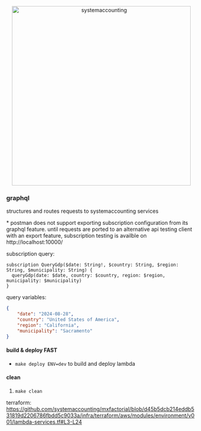 <p align="center">
  <img width="475" alt="systemaccounting" src="https://user-images.githubusercontent.com/12200465/37568924-06f05d08-2a99-11e8-8891-60f373b33421.png">
</p>


### graphql

structures and routes requests to systemaccounting services

\* postman does not support exporting subscription configuration from its graphql feature. until requests are ported to an alternative api testing client with an export feature, subscription testing is availble on http://localhost:10000/  

subscription query:
```gql
subscription QueryGdp($date: String!, $country: String, $region: String, $municipality: String) {
  queryGdp(date: $date, country: $country, region: $region, municipality: $municipality)
}
```
query variables:
```json
{
    "date": "2024-08-28",
    "country": "United States of America",
    "region": "California",
    "municipality": "Sacramento"
}
```

#### build & deploy FAST
* `make deploy ENV=dev` to build and deploy lambda

#### clean
1. `make clean`

terraform: https://github.com/systemaccounting/mxfactorial/blob/d45b5dcb214eddb531819d2206786fbdd5c9033a/infra/terraform/aws/modules/environment/v001/lambda-services.tf#L3-L24